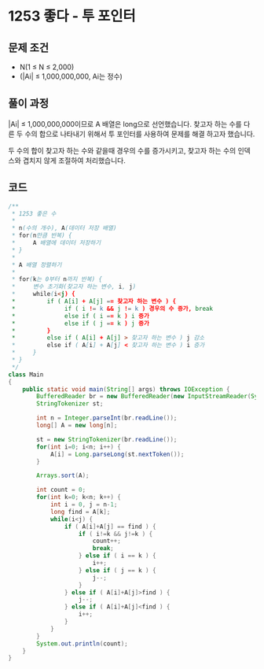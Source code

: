 # 1253 좋다 - 투 포인터

[](https://www.acmicpc.net/problem/1253)

## 문제 조건

- N(1 ≤ N ≤ 2,000)
- (|Ai| ≤ 1,000,000,000, Ai는 정수)

## 풀이 과정

|Ai| ≤ 1,000,000,000이므로 A 배열은 long으로 선언했습니다.
찾고자 하는 수를 다른 두 수의 합으로 나타내기 위해서 투 포인터를 사용하여 문제를 해결 하고자 했습니다.

두 수의 합이 찾고자 하는 수와 같을때 경우의 수를 증가시키고, 찾고자 하는 수의 인덱스와 겹치지 않게 조절하여 처리했습니다.

## 코드

```java
/**
 * 1253 좋은 수
 *
 * n(수의 개수), A(데이터 저장 배열)
 * for(n만큼 반복) {
 *     A 배열에 데이터 저장하기
 * }
 *
 * A 배열 정렬하기
 *
 * for(k는 0부터 n까지 반복) {
 *     변수 초기화(찾고자 하는 변수, i, j)
 *     while(i<j) {
 *         if ( A[i] + A[j] == 찾고자 하는 변수 ) {
 *              if ( i != k && j != k ) 경우의 수 증가, break
 *              else if ( i == k ) i 증가
 *              else if ( j == k ) j 증가
 *         }
 *         else if ( A[i] + A[j] > 찾고자 하는 변수 ) j 감소
 *         else if ( A[i] + A[j] < 찾고자 하는 변수 ) i 증가
 *     }
 * }
 */
class Main
{
    public static void main(String[] args) throws IOException {
        BufferedReader br = new BufferedReader(new InputStreamReader(System.in));
        StringTokenizer st;

        int n = Integer.parseInt(br.readLine());
        long[] A = new long[n];

        st = new StringTokenizer(br.readLine());
        for(int i=0; i<n; i++) {
            A[i] = Long.parseLong(st.nextToken());
        }

        Arrays.sort(A);

        int count = 0;
        for(int k=0; k<n; k++) {
            int i = 0, j = n-1;
            long find = A[k];
            while(i<j) {
                if ( A[i]+A[j] == find ) {
                    if ( i!=k && j!=k ) {
                        count++;
                        break;
                    } else if ( i == k ) {
                        i++;
                    } else if ( j == k ) {
                        j--;
                    }
                } else if ( A[i]+A[j]>find ) {
                    j--;
                } else if ( A[i]+A[j]<find ) {
                    i++;
                }
            }
        }
        System.out.println(count);
    }
}
```